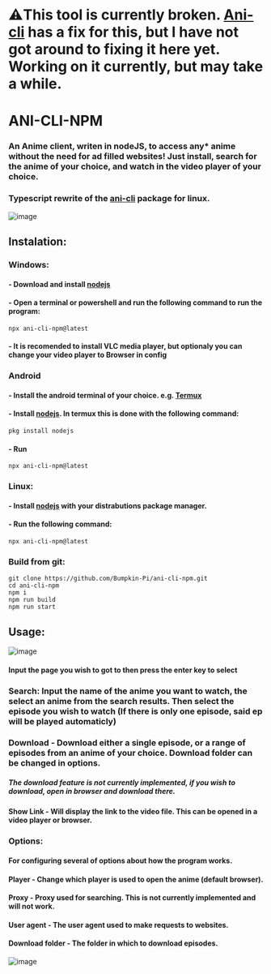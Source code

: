 # ⚠️This tool is currently broken. [Ani-cli](https://github.com/pystardust/ani-cli) has a fix for this, but I have not got around to fixing it here yet. Working on it currently, but may take a while.


# ANI-CLI-NPM

### An Anime client, writen in nodeJS, to access any* anime without the need for ad filled websites! Just install, search for the anime of your choice, and watch in the video player of your choice.
### Typescript rewrite of the [ani-cli](https://github.com/pystardust/ani-cli) package for linux.


![image](https://user-images.githubusercontent.com/74017165/205444723-20520eb1-55dd-4103-811b-07e2cf6c466d.png)


## Instalation:
### Windows:
#### - Download and install [nodejs](https://nodejs.org/en/download/)
#### - Open a terminal or powershell and run the following command to run the program:
```
npx ani-cli-npm@latest
```
#### - It is recomended to install VLC media player, but optionaly you can change your video player to Browser in config

### Android
#### - Install the android terminal of your choice. e.g. [Termux](https://play.google.com/store/apps/details?id=com.termux)
#### - Install [nodejs](https://nodejs.org/). In termux this is done with the following command:
```
pkg install nodejs
```
#### - Run 
```
npx ani-cli-npm@latest
```

### Linux:
#### - Install [nodejs](https://nodejs.org/en/download/) with your distrabutions package manager.
#### - Run the following command:
```
npx ani-cli-npm@latest
```

### Build from git:
```
git clone https://github.com/Bumpkin-Pi/ani-cli-npm.git
cd ani-cli-npm
npm i
npm run build
npm run start
```


## Usage:
![image](https://user-images.githubusercontent.com/74017165/204142452-485e31b5-68dc-4eea-9924-bfb040429b02.png)



#### Input the page you wish to got to then press the enter key to select

### Search: Input the name of the anime you want to watch, the select an anime from the search results. Then select the episode you wish to watch (If there is only one episode, said ep will be played automaticly)

### Download  - Download either a single episode, or a range of episodes from an anime of your choice. Download folder can be changed in options.

##### The download feature is not currently implemented, if you wish to download, open in browser and download there.

#### Show Link - Will display the link to the video file. This can be opened in a video player or browser.

### Options:

#### For configuring several of options about how the program works.

#### Player           - Change which player is used to open the anime (default browser).

#### Proxy            - Proxy used for searching. This is not currently implemented and will not work.

#### User agent       - The user agent used to make requests to websites.

#### Download folder  - The folder in which to download episodes.

![image](https://user-images.githubusercontent.com/74017165/205444327-d67c5099-beaf-4895-9c74-c24b79a95e07.png)

